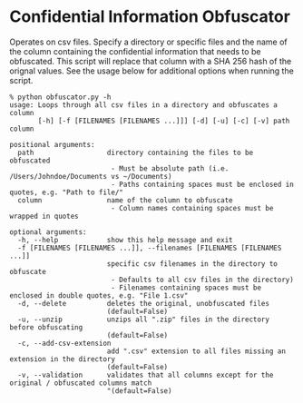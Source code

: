 # Confidential Information Obfuscator
Operates on csv files. Specify a directory or specific files and the name of the column containing the confidential information that needs to be obfuscated. This script will replace that column with a SHA 256 hash of the orignal values. See the usage below for additional options when running the script. 

```
% python obfuscator.py -h                                                  
usage: Loops through all csv files in a directory and obfuscates a column
       [-h] [-f [FILENAMES [FILENAMES ...]]] [-d] [-u] [-c] [-v] path column

positional arguments:
  path                  directory containing the files to be obfuscated
                         - Must be absolute path (i.e. /Users/Johndoe/Documents vs ~/Documents)
                         - Paths containing spaces must be enclosed in quotes, e.g. "Path to file/"
  column                name of the column to obfuscate
                         - Column names containing spaces must be wrapped in quotes

optional arguments:
  -h, --help            show this help message and exit
  -f [FILENAMES [FILENAMES ...]], --filenames [FILENAMES [FILENAMES ...]]
                        specific csv filenames in the directory to obfuscate
                         - Defaults to all csv files in the directory)
                         - Filenames containing spaces must be enclosed in double quotes, e.g. "File 1.csv"
  -d, --delete          deletes the original, unobfuscated files
                        (default=False)
  -u, --unzip           unzips all ".zip" files in the directory before obfuscating
                        (default=False)
  -c, --add-csv-extension
                        add ".csv" extension to all files missing an extension in the directory
                        (default=False)
  -v, --validation      validates that all columns except for the original / obfuscated columns match
                        "(default=False)
```
